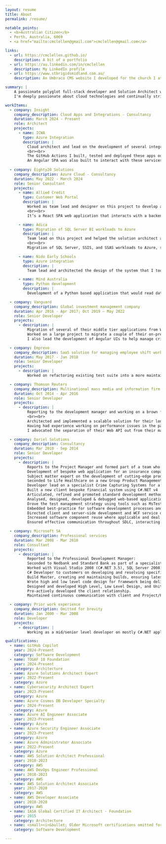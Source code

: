 ```yaml
---
layout: resume
title: About
permalink: /resume/

notable_points:
  - <b>Australian Citizen</b>
  - Perth, Australia, 6069
  - <a href="mailto:cmclellen@gmail.com">cmclellen@gmail.com</a>

links:
  - url: https://cmclellen.github.io/
    description: A bit of a portfolio
  - url: https://au.linkedin.com/in/cmclellen
    description: My LinkedIn profile
  - url: https://www.stbrigidsmidland.com.au/
    description: An Umbraco CMS website I developed for the church I attend

summary: |
    A passionate polyglot full-stack developer and Solution Architect with over 25 years of development experience, specializing in scalable, high-performant cloud solutions across diverse industries. I've led the architecture and development of numerous cloud-based projects, notably an Azure integration project for an Australian government organization that had to handle vast volumes of streaming data, which needed to be accurately ingested and reported on, with life-critical implications. This involved meeting demanding throughput requirements, while ensuring all functional and remaining non-functional requirements are met.<br><br>
    I'm deeply passionate about cloud technologies and continually striving to enhance my knowledge and skills in this field, as demonstrated by the numerous certifications I've earned across both Azure and AWS. I've built DevOps pipelines for the projects I've worked on, including those that provision all necessary cloud resources (via Infrastructure-as-Code), as well as pipelines for building, testing, and deploying developed applications. Throughout, ensuring adherence to the pillars of the Well-Architected Framework, delivering secure, reliable, performant, cost-effective, and resilient systems. Most of my experience has been in software development, where I adhere to a TDD approach that fosters decoupled, testable, and maintainable SOLID code.

workItems:
  - company: Insight
    company_description: Cloud Apps and Integrations - Consultancy
    duration: March 2024 - Present
    role: Architect
    projects:
      - name: ICWA
        type: Azure Integration
        description: |
          Cloud architect and lead on the development of several integrations built within their Azure tenancy. The solution comprised several Function and Logic Apps scoped to a particular function of the business, which made sense having them contained within a GitHub repo (mono). The applications were developed using an event-driven architecture, where Azure Service Bus was the message broker of choice. The Outbox pattern aided in ensuring data consistency across domains, especially where integration events needed to be published (via Service Bus Topics) across service boundaries. The C# solutions for each of the Function & Logic apps followed a Clean architecture project structure, while Nuget packages were used to share code (keeping it DRY).
          <br><br>
          The GitHub Actions I built, tested and deployed these apps out to the relevant environment, depending on the progression of the commit. A commit could be deployed to DEV through a feature branch for further developer testing, but higher environments had stricter control via approval gates and specially designated branches (release for TEST and main from PROD).<br><br>
          An Angular SPA was also built to interact with these services via a secure API (using OAuth2 via Azure App Registrations that were created for both frontend and backends).
    
  - company: Eighty20 Solutions
    company_description: Azure Cloud - Consultancy
    duration: May 2022 - March 2024
    role: Senior Consultant
    projects:
      - name: Allied Credit
        type: Customer Web Portal
        description: |
          Worked as team lead and designer on this project to develop a public facing web application to serve as a customer portal for an insurance company. I produced a solution architecture document describing the various design aspects of the system around security, scalability, performance, maintainability, supportability and monitoring. I had walkthroughs with the customer explaining the solutions and decisions made, and had to demo new features on a bi-weekly basis.
          <br><br>
          It’s a React SPA web application that interacts with a backend API developed using an Azure Function app. Requests are routed via Azure Front Door & WAF to the web server hosting the SPA, the Storage Account hosting the assets and the Azure Function backend. All resources deployed as IaC (Bicep) via Azure DevOps pipelines to DEV and gated PROD environments. All traffic remains on the private network after being received from Front Door, i.e. Private Endpoints are used to PaaS services and all public network access disabled. RBAC & Managed Identities are used to secure access to the various services used (Storage Account, KeyVault).

      - name: Adica
        type: Migration of SQL Server BI workloads to Azure
        description: |
          Team lead on this project and helped the solution architect also assigned to the project with ~90% of the design. I mostly helped with deciding and coordinating what tasks needed to be worked on to see the solution through to production, while also catering for a switch over scenario where the legacy and new systems had to run in parallel for a period of time.
          <br><br>
          Migration of SQL Server, SSIS, and SSAS workloads to Azure, specifically Azure SQL Managed Instance, with Multidimensional cubes hosted in SSAS running on an IaaS VM, and SSIS jobs migrated to Azure Data Factory. All resources deployed as IaC (Terraform) via Azure DevOps pipelines. This too is a multi-environment configuration with DEV and PROD. Again, RBAC and Managed Identities used for Data Factory, SQL Managed Instance, KeyVault and Storage Account. Configured Windows Auth with SQL MI so that authorized domain users are able to use their Windows accounts to connect to the databases using SSMS.

      - name: Nido Early Schools
        type: Azure integration
        description: |
          Team lead and architected the design of the system that I too had to produce the solution architecture document on for the customer. The solution predominately was an Azure Durable Function (along with the usual KeyVault for secrets, storage account to handle the orchestrations, etc.) that triggered off a web hook configured in the source API, that then pulled the updated data into a target API. As tasks were completed, the customer was able to validate functionality and as has been the case with all the other projects I’ve been assigned, ensuring Azure DevOps pipelines are implemented from the start, deployment out to the various environments, including to prod at time of go-live, was seamless.

      - name: Mind Australia
        type: Python development
        description: |
          Development of a Python based application that would read data in from a file and insert records into a database, making use of structured logging, dependency injection, unit tests, etc. to developing a Static Web App where I used React and .NET to deliver a UI the company required that would search through a significant amount of records stored in a Azure Storage Table.

  - company: Vanguard
    company_description: Global investment management company
    duration: Apr 2016 - Apr 2017; Oct 2019 – May 2022
    role: Senior Developer
    projects:
      - description: |
          Migration of several of their middle tier applications from WebMethods to a C#.NET WebAPI solution, and was able to achieve ~80% code coverage. 
          Worked on a large project to migrate a couple of their on-premise applications to the cloud. Implemented a core NodeJs library used across all the lambdas to abstract a lot of the complexity away (i.e. cross-cutting concerns) from the various lambda’s code bases, e.g. ensuring all logs are enriched with lambda request IDs & message queue IDs to ease tracing of lambda invocations along with auth token generation for API integration, etc. Was able to achieve ~90% unit test coverage for the numerous lambda’s that were implemented. 
          I also lead the development of Angular UIs to help manage critical systems. 

  - company: Emprevo
    company_description: SaaS solution for managing employee shift work
    duration: May 2017 - Jan 2018
    role: Senior Developer
    projects:
      - description: |
          Worked on refactoring existing test suite into a more maintainable and reliable test suite. Was able to improve significant portions of both frontend and backend code. The frontend is an Angular 5 application, while the backend was written using ASP.NET WebApi, Dapper, Ninject, and .NET Core for the AWS Lambda services. I refactored portions of their backend code to follow SOLID priciples, making for a more maintainable code base and gained significant experience working with AWS services (S3, Lambda’s, DynamoDB, RDS, Elasticsearch, EC2). Have also guided the team in tackling large stories in the sprint to completion.

  - company: Thomson Reuters
    company_description: Multinational mass media and information firm
    duration: Oct 2014 - Apr 2016
    role: Senior Developer
    projects:
      - description: |
          Reporting to the development manager and working on a brown fields project (handling fringe benefits tax for corporations within Australia) to port their existing desktop application to the web. I’ve setup automated deployments to various environments and configured automated running of unit and integrations tests (both client side and server side). 
          <br><br>
          Architected and implemented a scalable solution for their long running processes (large file imports, etc.) using WCF, WAS (Windows Process Activation Service) and MSMQ. SignalR was also incorporated to notify users of completion of these longer running jobs via toastr popups. A bad user experience for the user with the Desktop solution now became non-intrusive and users were now able to continue using the system and not be held up while these background jobs are being processed.
          Having had experience working on performance issues in the past, I was assigned the task of sorting out performance bottlenecks. After tweaking queries in Entityframework and optimizing the database (adding missing indexes, removing unescessary indexes, etc.) and implementing caching strategies (2nd level caching within EF), we were able to get queries on large datasets completing within the defined SLA (including server side paging, sorting, filtering and grouping).
          I advocated the separation of their Web API out from their main web application that hosted their AngularJS SPA. Implemented OWIN security using web token based authentication that would intercept calls to the Web API ensuring authenticated users were able to seamlessly use the web API once initially authenticated.

  - company: Dariel Solutions
    company_description: Consultancy
    duration: Mar 2010 - Sep 2014
    role: Senior Developer
    projects:
      - description: |
          Reports to the Project Manager and formed part of a team who were outsourced to projects based either at the client or developed at Dariel HQ.
          Development of bespoke web application for an insurance company using ASP.NET MVC v5 and AngularJs, with a WCF service backend with a MS SQL Server data tier. We used a Git SCM. 
          Subject matter expert on the development of cutting-edge products and applications including that of web-based solutions, product management systems, finance applications and more.
          Seconded to Life Healthcare on a new Group Product Management System that draws data from over 90+ hospitals and updates more than 100,000 products. I was lead developer and designer on this 2.5 year project where we developed the application using C#.NET v4, ASP.NET MVC v4, JavaScript (jQuery 1.7, KnockoutJs), WCF v4, and MS SQL 2008. We followed Agile Scrum methodologies with morning standups, iterations, retrospectives, CI/daily builds with tests being run on every checkin (MSBuild scripts were written & maintained and configured within TFS). The application was deployed at the start of every 4th week of the iteration for testing, while regression testing took place every 1st week of the following iteration. Testers were able to then test the new features(& bug fixes of previous iteration) and all task/bug tracking was handled via TFS.<br><br>
          Developer lead on a specialist Crime Capturing Systems for a South African mining; a fully multilingual localized multi-tiered application developed with C#.NET v3.5 (Silverlight v4 along with RIA services) for the front-end and WCF, with MS SQL 2008 database.
          Built a new client bespoke financial system using C#.NET v4 : WPF v4 for the front-end and WCF v4.
          Articulated, refined and promoted standard development methods and processes based on best practices, and lead development methodologies, tools, key performance indicators (KPIs).
          Analysed, designed, developed & debugged web-based applications.
          Drove the test management strategy using tools such as MsTest, NUnit and RhinoMocks for unit & integration tests with TFS 2010 (Team Foundation Server) as our CI build + SCM server.
          Embedded best-practice for software development processes and standards (Agile Development, GUI standards, etc.), thus ensuring projects were being delivered as per project plan and standards.
          Directed client and server-side development and WCF service oriented architecture.
          Increased software component reuse where applicable and deal with production issues.
          Ensured effective communication throughout SDLC, interacting during each stage with project managers, other

  - company: Microsoft SA
    company_description: Professional services
    duration: Mar 2008 - Mar 2010
    role: Consultant
    projects:
      - description: |
          Reported to the Professional Development Manager:
          Seconded to Nedbank and Standard Bank as part of a specialist team for the development and replacement of existing legacy systems and deployment of new banking platform. 
          Worked with Visual Studio 2008 (C#.NET 3.5), SQL Server 2008, Enterprise Library 4.1 (Unity & Logging Application Blocks specifically), MOSS 2007, WSS 3.0, and Team Foundation Server 2005, 2008.
          C# Developer to customers on developing and resolving specific customer issues.
          Build Master, creating and maintaining builds, ensuring latest code base is compiled, packaged, and deployed frequently for testing purposes, ensuring the quality of software being developed is of the highest standard,
          Wrote high and low level code design for framework being delivered, led design reviews against customer requirements, conducted code performance tuning and troubleshooting.
          Designed and developed High Level, Low Level Design, and Unit Test Plan, leading the team through integration / System / Performance testing based on integration and system test plans and supports UAT.
          Pro-actively developed the client relationship.
          Maintained continuous communication with client and Project/Programme Manager throughout development, build and go-live, and to Resource Manager as part of the internal team.

  - company: Prior work experience
    company_description: Omitted for brevity
    duration: Jan 2000 - Mar 2008
    role: Developer
    projects:
      - description: |
          Working as a mid/senior level developer on mostly C#.NET applications across a variety of technologies & frameworks like WWF (Windows Workflow Foundation) WPF (Windows Presentation Foundation), WCF (Windows Communication Foundation), Silverlight, Windows forms, ASP.NET MVC, but I also worked on a few Java applications too.

qualifications:
  - name: GitHub Copilot
    year: 2024-Present
    category: Software Development
  - name: TOGAF 10 Foundation
    year: 2024-Present
    category: Architecture
  - name: Azure Solutions Architect Expert
    year: 2022-Present
    category: Azure
  - name: Cybersecurity Architect Expert
    year: 2023-Present
    category: Azure
  - name: Azure Cosmos DB Developer Specialty
    year: 2024-Present
    category: Azure
  - name: Azure AI Engineer Associate
    year: 2023-Present
    category: Azure
  - name: Azure Security Engineer Associate
    year: 2023-Present
    category: Azure
  - name: Azure Administrator Associate
    year: 2022-Present
    category: Azure
  - name: AWS Solution Architect Professional
    year: 2018-2023
    category: AWS
  - name: AWS DevOps Engineer Professional
    year: 2018-2023
    category: AWS
  - name: AWS Solution Architect Associate
    year: 2017-2020 
    category: AWS
  - name: AWS Developer Associate
    year: 2018-2020
    category: AWS
  - name: IASA Global Certified IT Architect - Foundation
    year: 2015
    category: Architecture
  - name: <small><i>&bullet; Older Microsoft certifications omitted for brevity</i></small>
    category: Software Development

---
```

